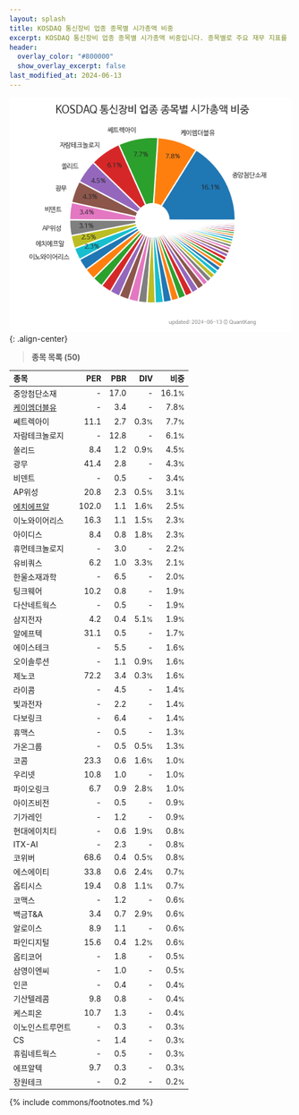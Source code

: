 ```yaml
---
layout: splash
title: KOSDAQ 통신장비 업종 종목별 시가총액 비중
excerpt: KOSDAQ 통신장비 업종 종목별 시가총액 비중입니다. 종목별로 주요 재무 지표를 함께 표시합니다.
header:
  overlay_color: "#800000"
  show_overlay_excerpt: false
last_modified_at: 2024-06-13
---
```



![KOSDAQ 통신장비 업종 종목별 시가총액 비중](/stats/sector/images/kosdaq_업종_통신장비_종목.png){: .align-center}


> **종목 목록 (50)**<a id="list"></a>

| **종목** | **PER** | **PBR** | **DIV** | **비중** |
| :------- | ------: | ------: | ------: | -------: |
| 중앙첨단소재 | - | 17.0 | - | 16.1<small>%</small> |
| [케이엠더블유](/032500/) | - | 3.4 | - | 7.8<small>%</small> |
| 쎄트렉아이 | 11.1 | 2.7 | 0.3<small>%</small> | 7.7<small>%</small> |
| 자람테크놀로지 | - | 12.8 | - | 6.1<small>%</small> |
| 쏠리드 | 8.4 | 1.2 | 0.9<small>%</small> | 4.5<small>%</small> |
| 광무 | 41.4 | 2.8 | - | 4.3<small>%</small> |
| 비덴트 | - | 0.5 | - | 3.4<small>%</small> |
| AP위성 | 20.8 | 2.3 | 0.5<small>%</small> | 3.1<small>%</small> |
| [에치에프알](/230240/) | 102.0 | 1.1 | 1.6<small>%</small> | 2.5<small>%</small> |
| 이노와이어리스 | 16.3 | 1.1 | 1.5<small>%</small> | 2.3<small>%</small> |
| 아이디스 | 8.4 | 0.8 | 1.8<small>%</small> | 2.3<small>%</small> |
| 휴먼테크놀로지 | - | 3.0 | - | 2.2<small>%</small> |
| 유비쿼스 | 6.2 | 1.0 | 3.3<small>%</small> | 2.1<small>%</small> |
| 한울소재과학 | - | 6.5 | - | 2.0<small>%</small> |
| 팅크웨어 | 10.2 | 0.8 | - | 1.9<small>%</small> |
| 다산네트웍스 | - | 0.5 | - | 1.9<small>%</small> |
| 삼지전자 | 4.2 | 0.4 | 5.1<small>%</small> | 1.9<small>%</small> |
| 알에프텍 | 31.1 | 0.5 | - | 1.7<small>%</small> |
| 에이스테크 | - | 5.5 | - | 1.6<small>%</small> |
| 오이솔루션 | - | 1.1 | 0.9<small>%</small> | 1.6<small>%</small> |
| 제노코 | 72.2 | 3.4 | 0.3<small>%</small> | 1.6<small>%</small> |
| 라이콤 | - | 4.5 | - | 1.4<small>%</small> |
| 빛과전자 | - | 2.2 | - | 1.4<small>%</small> |
| 다보링크 | - | 6.4 | - | 1.4<small>%</small> |
| 휴맥스 | - | 0.5 | - | 1.3<small>%</small> |
| 가온그룹 | - | 0.5 | 0.5<small>%</small> | 1.3<small>%</small> |
| 코콤 | 23.3 | 0.6 | 1.6<small>%</small> | 1.0<small>%</small> |
| 우리넷 | 10.8 | 1.0 | - | 1.0<small>%</small> |
| 파이오링크 | 6.7 | 0.9 | 2.8<small>%</small> | 1.0<small>%</small> |
| 아이즈비전 | - | 0.5 | - | 0.9<small>%</small> |
| 기가레인 | - | 1.2 | - | 0.9<small>%</small> |
| 현대에이치티 | - | 0.6 | 1.9<small>%</small> | 0.8<small>%</small> |
| ITX-AI | - | 2.3 | - | 0.8<small>%</small> |
| 코위버 | 68.6 | 0.4 | 0.5<small>%</small> | 0.8<small>%</small> |
| 에스에이티 | 33.8 | 0.6 | 2.4<small>%</small> | 0.7<small>%</small> |
| 옵티시스 | 19.4 | 0.8 | 1.1<small>%</small> | 0.7<small>%</small> |
| 코맥스 | - | 1.2 | - | 0.6<small>%</small> |
| 백금T&A | 3.4 | 0.7 | 2.9<small>%</small> | 0.6<small>%</small> |
| 알로이스 | 8.9 | 1.1 | - | 0.6<small>%</small> |
| 파인디지털 | 15.6 | 0.4 | 1.2<small>%</small> | 0.6<small>%</small> |
| 옵티코어 | - | 1.8 | - | 0.5<small>%</small> |
| 삼영이엔씨 | - | 1.0 | - | 0.5<small>%</small> |
| 인콘 | - | 0.4 | - | 0.4<small>%</small> |
| 기산텔레콤 | 9.8 | 0.8 | - | 0.4<small>%</small> |
| 케스피온 | 10.7 | 1.3 | - | 0.4<small>%</small> |
| 이노인스트루먼트 | - | 0.3 | - | 0.3<small>%</small> |
| CS | - | 1.4 | - | 0.3<small>%</small> |
| 휴림네트웍스 | - | 0.5 | - | 0.3<small>%</small> |
| 에프알텍 | 9.7 | 0.3 | - | 0.3<small>%</small> |
| 장원테크 | - | 0.2 | - | 0.2<small>%</small> |

{% include commons/footnotes.md %}